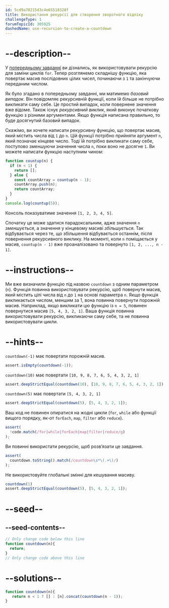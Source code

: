 ```yaml
---
id: 5cd9a70215d3c4e65518328f
title: Використання рекурсії для створення зворотного відліку
challengeType: 1
forumTopicId: 305925
dashedName: use-recursion-to-create-a-countdown
---
```


# --description--

У <a href="https://platform-ui.topcoder.com/ukrainian/learn/freeCodeCamp/javascript-algorithms-and-data-structures/basic-javascript/replace-loops-using-recursion" target="_blank" rel="noopener noreferrer nofollow">попередньому завданні</a> ви дізнались, як використовувати рекурсію для заміни циклів `for`. Тепер розглянемо складнішу функцію, яка повертає масив послідовних цілих чисел, починаючи з `1` та закінчуючи переданим числом.

Як було згадано в попередньому завданні, ми матимемо <dfn>базовий випадок</dfn>. Він повідомляє рекурсивній функції, коли їй більше не потрібно викликати саму себе. Це простий випадок, коли повернене значення вже відоме. Також існує <dfn>рекурсивний виклик</dfn>, який виконує початкову функцію з різними аргументами. Якщо функція написана правильно, то буде досягнутий базовий випадок.

Скажімо, ви хочете написати рекурсивну функцію, що повертає масив, який містить числа від `1` до `n`. Цій функції потрібно прийняти аргумент `n`, який позначає кінцеве число. Тоді їй потрібно викликати саму себе, поступово зменшуючи значення числа `n`, поки воно не досягне `1`. Ви можете написати функцію наступним чином:

```javascript
function countup(n) {
  if (n < 1) {
    return [];
  } else {
    const countArray = countup(n - 1);
    countArray.push(n);
    return countArray;
  }
}
console.log(countup(5));
```

Консоль показуватиме значення `[1, 2, 3, 4, 5]`.

Спочатку це може здатися парадоксальним, адже значення `n` *зменшується*, а значення у кінцевому масиві *збільшується*. Так відбувається через те, що збільшення відбувається останнім, після повернення рекурсивного виклику. На моменті, коли `n` поміщається у масив, `countup(n - 1)` вже проаналізовано та повернуто `[1, 2, ..., n - 1]`.

# --instructions--

Ми вже визначили функцію під назвою `countdown` з одним параметром (`n`). Функція повинна використовувати рекурсію, щоб повернути масив, який містить цілі числа від `n` до `1` на основі параметра `n`. Якщо функція викликається числом, меншим за 1, вона повинна повернути порожній масив. Наприклад, якщо викликати цю функцію із `n = 5`, повинен повернутися масив `[5, 4, 3, 2, 1]`. Ваша функція повинна використовувати рекурсію, викликаючи саму себе, та не повинна використовувати цикли.

# --hints--

`countdown(-1)` має повертати порожній масив.

```js
assert.isEmpty(countdown(-1));
```

`countdown(10)` має повертати `[10, 9, 8, 7, 6, 5, 4, 3, 2, 1]`

```js
assert.deepStrictEqual(countdown(10), [10, 9, 8, 7, 6, 5, 4, 3, 2, 1]);
```

`countdown(5)` має повертати `[5, 4, 3, 2, 1]`

```js
assert.deepStrictEqual(countdown(5), [5, 4, 3, 2, 1]);
```

Ваш код не повинен опиратися на жодні цикли (`for`, `while` або функції вищого порядку, як-от `forEach`, `map`, `filter` або `reduce`).

```js
assert(
  !code.match(/for|while|forEach|map|filter|reduce/g)
);
```

Ви повинні використати рекурсію, щоб розв’язати це завдання.

```js
assert(
  countdown.toString().match(/countdown\s*\(.+\)/)
);
```

Не використовуйте глобальні змінні для кешування масиву.

```js
countdown(1)
assert.deepStrictEqual(countdown(5), [5, 4, 3, 2, 1]);
```

# --seed--

## --seed-contents--

```js
// Only change code below this line
function countdown(n){
  return;
}
// Only change code above this line
```

# --solutions--

```js
function countdown(n){
   return n < 1 ? [] : [n].concat(countdown(n - 1));
}
```
